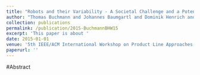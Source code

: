 ```yaml
---
title: "Robots and their Variability - A Societal Challenge and a Potential Solution"
author: "Thomas Buchmann and Johannes Baumgartl and Dominik Henrich and Bernhard Westfechtel"
collection: publications
permalink: /publication/2015-BuchmannBHW15
excerpt: 'This paper is about '
date: 2015-01-01
venue: '5th IEEE/ACM International Workshop on Product Line Approaches in Software Engineering, PLEASE 2015, Florence, Italy, May 19, 2015'
paperurl: ''
---
```


#Abstract
